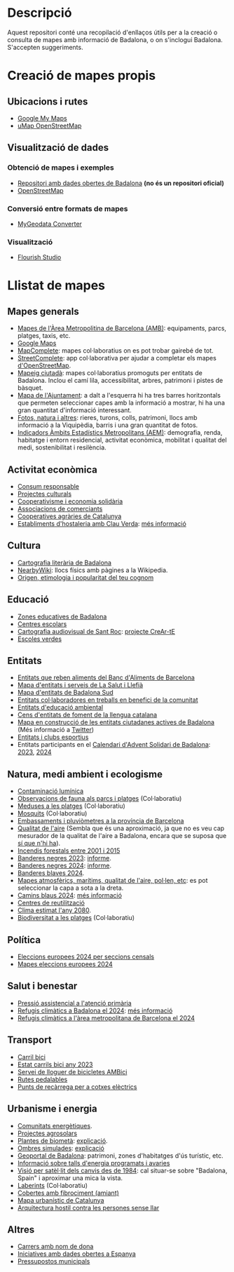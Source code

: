 # Descripció

Aquest repositori conté una recopilació d'enllaços útils per a la creació o consulta de mapes amb informació de Badalona, o on s'inclogui Badalona. S'accepten suggeriments.

# Creació de mapes propis

## Ubicacions i rutes

-   [Google My Maps](https://www.google.com/intl/es_ES/maps/about/mymaps/)
-   [uMap OpenStreetMap](https://umap.openstreetmap.fr/ca/)

## Visualització de dades

### Obtenció de mapes i exemples

-   [Repositori amb dades obertes de Badalona](https://github.com/ProjEntBdn/dades_obertes_ajuntament) **(no és un repositori oficial)**
-   [OpenStreetMap](https://www.openstreetmap.org/)

### Conversió entre formats de mapes

-   [MyGeodata Converter](https://mygeodata.cloud/converter/)

### Visualització

-   [Flourish Studio](https://flourish.studio)

# Llistat de mapes

## Mapes generals

-   [Mapes de l'Àrea Metropolitina de Barcelona (AMB)](https://www.amb.cat/s/web/area-metropolitana/dades-obertes/mapes.html): equipaments, parcs, platges, taxis, etc.
-   [Google Maps](https://www.google.es/maps/@41.4474285,2.2457771,15.46z)
-   [MapComplete](https://mapcomplete.org/): mapes col·laboratius on es pot trobar gairebé de tot.
-   [StreetComplete](https://streetcomplete.app/): app col·laborativa per ajudar a completar els mapes [d'OpenStreetMap](https://umap.openstreetmap.fr/ca/).
-   [Mapeig ciutadà](https://llefia.org/mapeig-ciutada/): mapes col·laboratius promoguts per entitats de Badalona. Inclou el camí lila, accessibilitat, arbres, patrimoni i pistes de bàsquet.
-   [Mapa de l'Ajuntament](https://www.badalona.cat/ca/viure-bdn/planols/guia-de-la-ciutat/mapa-escolar): a dalt a l'esquerra hi ha tres barres horitzontals que permeten seleccionar capes amb la informació a mostrar, hi ha una gran quantitat d'informació interessant.
-   [Fotos, natura i altres](https://www.google.com/maps/d/viewer?mid=1mmiboUw5lTOrd8eriKAngUBUOjYwgYdu): rieres, turons, colls, patrimoni, llocs amb informació a la Viquipèdia, barris i una gran quantitat de fotos.
-   [Indicadors Àmbits Estadístics Metropolitans (AEM)](https://ide.amb.cat/ambits-estadistics-metropolitans/): demografia, renda, habitatge i entorn residencial, activitat econòmica, mobilitat i qualitat del medi, sostenibilitat i resilència.

## Activitat econòmica

-   [Consum responsable](https://pamapam.cat/mapa/)
-   [Projectes culturals](https://www.periferica.cat/mapa/)
-   [Cooperativisme i economia solidària](https://ateneubnord.cat/mapa/)
-   [Associacions de comerciants](https://www.badalona.cat/es/servicios-ayuntamiento/actividad-economica/comercio/asociaciones-de-comerciantes)
-   [Cooperatives agràries de Catalunya](https://www.cooperativesagraries.cat/ca/mapa-cooperatiu.html)
-   [Establiments d'hostaleria amb Clau Verda](https://www.google.com/maps/d/embed?mid=1zbBlobkbbbeWm3ZmUDae9vc2B99trwI&ehbc=2E312F&ll=41.44418674423387%2C2.2904531241417825&z=13): [més informació](https://www.llaveverde.org/)

## Cultura

-   [Cartografia literària de Badalona](https://www.espaibetulia.cat/cartografia-literaria-de-badalona/)
-   [NearbyWiki](https://es.nearbywiki.org/map/#13/41.4554/2.2625): llocs físics amb pàgines a la Wikipedia.
-   [Origen, etimologia i popularitat del teu cognom](https://es.geneanet.org/apellidos/)

## Educació

-   [Zones educatives de Badalona](https://serveiseducatius.xtec.cat/badalona/portada/guia-dinformacio-educativa-2024-25-i-mapa-de-les-zones-educatives-de-badalona/)
-   [Centres escolars](https://www.diaridebadalona.com/noticia/mapa-escoles/)
-   [Cartografia audiovisual de Sant Roc](https://www.google.com/maps/d/viewer?mid=1PkUkVhirKihnFPsDrebBJNYBUGlwb3I&femb=1&ll=41.43636543223269%2C2.2264186999999858&z=16): [projecte CreAr-tE](https://www.crearte-badalonasud.cat/)
-   [Escoles verdes](https://www.badalona.cat/ca/serveis-ajuntament/mediambient-i-sostenibilitat/edudacio-ambiental/escoles-verdes/mapa-escoles-verdes)

## Entitats

-   [Entitats que reben aliments del Banc d'Aliments de Barcelona](https://www.bancdelsaliments.org/ca/cercador_entitats/)
-   [Mapa d'entitats i serveis de La Salut i Llefià](https://www.badalona.cat/ca/serveis-ajuntament/civisme-convivencia-i-mediacio/servei-de-mediacio/barris-i-comunitats-1)
-   [Mapa d'entitats de Badalona Sud](https://www.google.com/maps/d/viewer?mid=1bdoJp81bX3IzJ0gAW-sVmSgCr1k&ll=41.43616334941302%2C2.2286042793457295&z=15)
-   [Entitats col·laboradores en treballs en benefici de la comunitat](https://justicia.gencat.cat/ca/ambits/mesures_penals_alternativ/programes/treballs_benefici/mapa-entitats-collaboradores)
-   [Entitats d'educació ambiental](https://scea.cat/cens-dequipaments-entitats-i-empreses-deducacio-ambiental/)
-   [Cens d'entitats de foment de la llengua catalana](https://llengua.gencat.cat/ca/serveis/entitats/cens-entitats/entitats-cens/)
-   [Mapa en construcció de les entitats ciutadanes actives de Badalona](https://umap.openstreetmap.fr/ca/map/entitats-actives-de-badalona_1027376#14/41.4484/2.2448) (Més informació a [Twitter](https://x.com/ProjEntBdn))
-   [Entitats i clubs esportius](https://www.badalona.cat/es/servicios-ayuntamiento/deporte/entidades-y-clubes-1)
-   Entitats participants en el [Calendari d'Advent Solidari de Badalona](https://calendariadventsolidari.cat/): [2023](https://umap.openstreetmap.fr/ca/map/calendari-dadvent-solidari-de-badalona-2023_1119266), [2024](https://umap.openstreetmap.fr/ca/map/calendari-dadvent-solidari-de-badalona-2024_1159429)

## Natura, medi ambient i ecologisme

-   [Contaminació lumínica](https://www.lightpollutionmap.info/#zoom=12.35&lat=41.4631&lon=2.3040)
-   [Observacions de fauna als parcs i platges](https://visorfauna.amb.cat/viewer/amb/BD/1/0/26.11.2023/26.5.2024/0) (Col·laboratiu)
-   [Meduses a les platges](https://www.medusapp.net/mapa/mapa-portada.php) (Col·laboratiu)
-   [Mosquits](https://webserver.mosquitoalert.com/static/tigapublic/spain.html#/ca) (Col·laboratiu)
-   [Embassaments i pluviòmetres a la província de Barcelona](https://www.embalses.net/provincia-47-barcelona.html)
-   [Qualitat de l'aire](https://www.iqair.com/es/air-quality-map/spain/catalunya/badalona) (Sembla que és una aproximació, ja que no es veu cap mesurador de la qualitat de l'aire a Badalona, encara que se suposa que [sí que n'hi ha](https://www.badalona.cat/es/servicios-ayuntamiento/medioambiente-y-sostenibilidad/ecologia-urbana/calidad-del-aire)).
-   [Incendis forestals entre 2001 i 2015](https://civio.es/espana-en-llamas/mapa-de-incendios-forestales/#explora)
-   [Banderes negres 2023](https://www.google.com/maps/d/viewer?mid=1P68vTnk2IwOMfRFGvomaWRBajNOC39c&femb=1&ll=41.443591828379276%2C2.269027454966297&z=13): [informe](https://www.ecologistasenaccion.org/wp-content/uploads/2023/06/informe-banderas-negras-2023.pdf).
-   [Banderes negres 2024](https://www.google.com/maps/d/viewer?mid=1dnQt1TB2MqCfSWkVW6YaPrlOCNGtHVk&ll=41.44390378761773%2C2.254122613370475&z=14): [informe](https://www.ecologistasenaccion.org/wp-content/uploads/2024/06/Informe-Banderas-Negras-2024.pdf).
-   [Banderes blaves 2024](https://www.banderaazul.org/sites/default/files/archivos/rueda-de-prensa/2024/BanderaAzul2024.html).
-   [Mapes atmosfèrics, marítims, qualitat de l'aire, pol·len, etc](https://www.tiempo.com/mapas-meteorologicos/): es pot seleccionar la capa a sota a la dreta.
-   [Camins blaus 2024](https://senderosazules.org/sites/default/files/mapas/SenderosAzules2024/index.html): [més informació](https://www.senderosazules.org/)
-   [Centres de reutilització](https://www.arc.cat/centresreutil/)
-   [Clima estimat l'any 2080](https://fitzlab.shinyapps.io/cityapp/).
-   [Biodiversitat a les platges](https://bioplatgesmet.institutmetropoli.cat/) (Col·laboratiu)

## Política

-   [Eleccions europees 2024 per seccions censals](https://es.ara.cat/misc/mapa-han-votado-vecinos-elecciones-europeas-calle-calle_1_5056723.html)
-   [Mapes eleccions europees 2024](https://www.ara.cat/politica/eleccions-europees/mapes-entendre-resultats-eleccions-europees_1_5056282.html)

## Salut i benestar

-   [Pressió assistencial a l'atenció primària](https://civio.es/medicamentalia/buscador-presion-asistencial-atencion-primaria/)
-   [Refugis climàtics a Badalona el 2024](https://www.diaridebadalona.com/noticia/mapa-l-aquests-son-els-11-refugis-climatics-de-badalona/): [més informació](https://www.badalona.cat/es/actualidad/noticias/badalona-crea-una-red-de-11-refugios-climaticos-para-protegerse-de-altas-temperaturas)
-   [Refugis climàtics a l'àrea metropolitana de Barcelona el 2024](https://www.elperiodico.com/es/badalona/20240613/mapa-de-mercados-a-bibliotecas-donde-resguardarse-del-calor-este-verano-en-el-area-de-barcelona-103697268)

## Transport

-   [Carril bici](https://www.redtransporte.com/barcelona/carril-bici/badalona.html)
-   [Estat carrils bici any 2023](https://www.badalona.cat/es/servicios-ayuntamiento/transportes-y-movilidad/moverse-con-transporte-publico/moverse-en-bicicleta/mob_carrils-bici-05_2023.pdf)
-   [Servei de lloguer de bicicletes AMBici](https://www.ambici.cat/ca/mapa/)
-   [Rutes pedalables](https://visorbicicleta.amb.cat/)
-   [Punts de recàrrega per a cotxes elèctrics](https://www.iberdrola.es/movilidad-electrica/puntos-de-recarga)

## Urbanisme i energia

-   [Comunitats energètiques](https://www.energiacomun.org/mapa/).
-   [Projectes agrosolars](https://agrisolareurope.org/map/)
-   [Plantes de biometà](https://europeanbiogas.clicdata.com/v/Yux1B2opYFds): [explicació](https://elperiodicodelaenergia.com/el-mapa-del-biometano-en-europa-averguenza-a-espana/).
-   [Ombres simulades](https://shademap.app/@41.44883,2.23027,13.42464z,1717943628962t,0b,0p,0m): [explicació](https://www.microsiervos.com/archivo/mundoreal/shademap-mapa-sombras-ciudad.html)
-   [Geoportal de Badalona](https://geoportal.badalona.cat/geoportal/?center=436402.0,4588919.9&scale=25000&thematic=tematic4): patrimoni, zones d'habitatges d'ús turístic, etc.
-   [Informació sobre talls d'energia programats i avaries](https://www.edistribucion.com/es/averias.html)
-   [Visió per satèl·lit dels canvis des de 1984](https://earthengine.google.com/timelapse/): cal situar-se sobre "Badalona, Spain" i aproximar una mica la vista.
-   [Laberints](https://labyrinthlocator.org/world-wide-labyrinth-map/) (Col·laboratiu)
-   [Cobertes amb fibrociment (amiant)](https://presidencia.gencat.cat/ca/ambits_d_actuacio/amiant.cat/ciutadania/visor-amiant/)
-   [Mapa urbanístic de Catalunya](https://dtes.gencat.cat/muc-visor/AppJava/home.do?municipi=08015&set-locale=ca)
-	[Arquitectura hostil contra les persones sense llar](https://www.arrelsfundacio.org/es/arquitectura-hostil/)

## Altres

-   [Carrers amb nom de dona](https://geochicasosm.github.io/lascallesdelasmujeres/)
-   [Iniciatives amb dades obertes a Espanya](https://datos.gob.es/es/iniciativas)
-   [Pressupostos municipals](https://pressupostosmunicipals.transparenciacatalunya.cat/mapas/2023)
